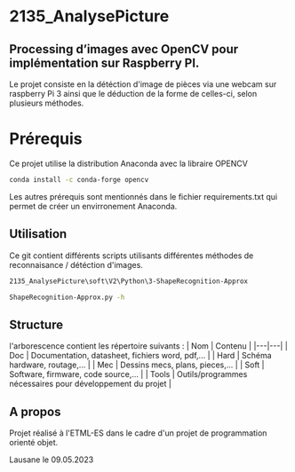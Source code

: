 # 2135_AnalysePicture
## Processing d’images avec OpenCV pour implémentation sur Raspberry PI.
Le projet consiste en la détéction d'image de pièces via une webcam sur raspberry Pi 3 ainsi que le déduction de la forme de celles-ci, selon plusieurs méthodes.

# Prérequis

Ce projet utilise la distribution Anaconda avec la libraire OPENCV
```bash
conda install -c conda-forge opencv
```
Les autres prérequis sont mentionnés dans le fichier requirements.txt qui permet de créer un envirronement Anaconda.

## Utilisation

Ce git contient différents scripts utilisants différentes méthodes de reconnaisance / détéction d'images.

```bash
2135_AnalysePicture\soft\V2\Python\3-ShapeRecognition-Approx
```
```bash
ShapeRecognition-Approx.py -h
```

## Structure

l'arborescence contient les répertoire suivants :
| Nom  |  Contenu |
|---|---|
|  Doc | Documentation, datasheet, fichiers word, pdf,...  |
| Hard  | Schéma hardware, routage,...  |
|  Mec | Dessins mecs, plans, pieces,...  |
| Soft | Software, firmware, code source,... |
| Tools | Outils/programmes nécessaires pour développement du projet |

## A propos

Projet réalisé à l'ETML-ES dans le cadre d'un projet de programmation orienté objet.

Lausane le 09.05.2023
